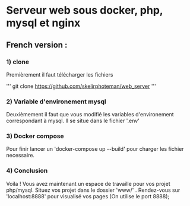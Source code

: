 # Serveur web sous docker, php, mysql et nginx

## French version :

### 1) clone 

Premièrement il faut télécharger les fichiers 

'''
git clone https://github.com/skelirphoteman/web_server
'''

### 2) Variable d'environement mysql

Deuxièmement il faut que vous modifié les variables d'environement correspondant à mysql. Il se situe dans le fichier '.env'

### 3) Docker compose

Pour finir lancer un 'docker-compose up --build' pour charger les fichier necessaire.

### 4) Conclusion 

Voila ! Vous avez maintenant un espace de travaille pour vos projet php/mysql. Situez vos projet dans le dossier 'www/' .
Rendez-vous sur 'localhost:8888' pour visualisé vos pages (On utilise le port 8888); 